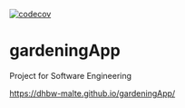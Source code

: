 [![codecov](https://codecov.io/gh/DHBW-Malte/gardeningApp/graph/badge.svg?token=MPWNJ2332O)](https://codecov.io/gh/DHBW-Malte/gardeningApp)

# gardeningApp
Project for Software Engineering

https://dhbw-malte.github.io/gardeningApp/
